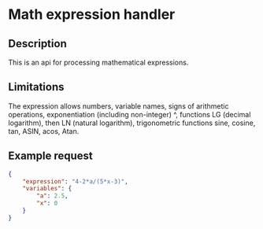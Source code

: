 # Math expression handler

## Description
This is an api for processing mathematical expressions.

## Limitations
The expression allows numbers, variable names, signs of arithmetic operations, exponentiation (including non-integer) ^, functions LG (decimal logarithm), then LN (natural logarithm), trigonometric functions sine, cosine, tan, ASIN, acos, Atan.

## Example request
```json
{
    "expression": "4-2*a/(5*x-3)",
    "variables": {
        "a": 2.5,
        "x": 0
    }
}
```


